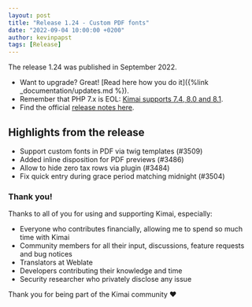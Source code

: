 ```yaml
---
layout: post
title: "Release 1.24 - Custom PDF fonts"
date: "2022-09-04 10:00:00 +0200"
author: kevinpapst
tags: [Release]
---
```


The release 1.24 was published in September 2022.

- Want to upgrade? Great! [Read here how you do it]({%link _documentation/updates.md %}).
- Remember that PHP 7.x is EOL: [Kimai supports 7.4, 8.0 and 8.1](https://www.kimai.org/blog/2021/sunsetting-php-7/).
- Find the official [release notes here](https://github.com/kevinpapst/kimai2/releases/tag/1.24.0).

## Highlights from the release 

- Support custom fonts in PDF via twig templates (#3509)
- Added inline disposition for PDF previews (#3486)
- Allow to hide zero tax rows via plugin (#3484)
- Fix quick entry during grace period matching midnight (#3504)

### Thank you!

Thanks to all of you for using and supporting Kimai, especially:
- Everyone who contributes financially, allowing me to spend so much time with Kimai
- Community members for all their input, discussions, feature requests and bug notices
- Translators at Weblate
- Developers contributing their knowledge and time
- Security researcher who privately disclose any issue   

Thank you for being part of the Kimai community ❤️
